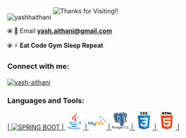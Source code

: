 <img align="right" alt="Thanks for Visiting!!" width="400" src="https://camo.githubusercontent.com/7de37139d0b4c1ce40865e799b446c0e963a3dd8fb68d239707237c40604fa3d/68747470733a2f2f63646e2e6472696262626c652e636f6d2f75736572732f3733303730332f73637265656e73686f74732f363538313234332f6176656e746f2e676966">

<p align="left"> <img src="https://komarev.com/ghpvc/?username=yashhaithani&label=Profile%20views&color=0e75b6&style=flat" alt="yashhaithani"p>

⦿ 📧 Email **yash.aithani@gmail.com**

⦿ ⚡ **Eat Code Gym Sleep Repeat**

<h3 align="left">Connect with me:</h3>
<p align="left">
<a href="https://linkedin.com/in/yash-aithani" target="blank"><img align="center" src="https://raw.githubusercontent.com/rahuldkjain/github-profile-readme-generator/master/src/images/icons/Social/linked-in-alt.svg" alt="yash-aithani" height="40" width="50" /></a>
</p>

<h3 align="left">Languages and Tools:</h3>
<p align="left"> <a href="https://github.com/yashhaithani?tab=repositories" target="_blank" rel="noreferrer">|  <img src="https://www.vectorlogo.zone/logos/springio/springio-icon.svg" alt="SPRING BOOT" width="40" height="40"/> | <img src="https://raw.githubusercontent.com/devicons/devicon/master/icons/java/java-original.svg" alt="JAVA" width="40" height="40"/> </a> <a href="https://github.com/yashhaithani?tab=repositories" target="_blank" rel="noreferrer"> | <img src="https://raw.githubusercontent.com/devicons/devicon/master/icons/mysql/mysql-original-wordmark.svg" alt="MySQL" width="40" height="40"/> </a> <a href="https://github.com/yashhaithani?tab=repositories" target="_blank" rel="noreferrer"> | <img src="https://raw.githubusercontent.com/devicons/devicon/master/icons/postgresql/postgresql-original-wordmark.svg" alt="postgresql" width="40" height="40"/> </a> <a href="https://github.com/yashhaithani?tab=repositories" target="_blank" rel="noreferrer">  | <img src="https://raw.githubusercontent.com/devicons/devicon/master/icons/css3/css3-original-wordmark.svg" alt="CSS" width="40" height="40"/> </a> <a href="https://github.com/yashhaithani?tab=repositories" target="_blank" rel="noreferrer"> | <img src="https://raw.githubusercontent.com/devicons/devicon/master/icons/html5/html5-original-wordmark.svg" alt="HTML" width="40" height="40"/> </a> <a href="https://github.com/yashhaithani?tab=repositories" target="_blank" rel="noreferrer"> |  </a> </p> 
